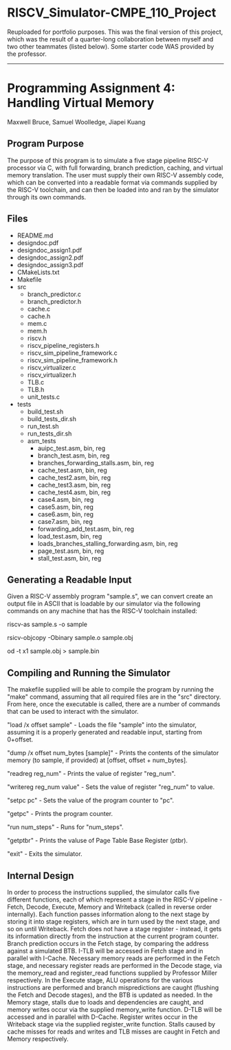 # RISCV_Simulator-CMPE_110_Project
Reuploaded for portfolio purposes. This was the final version of this project, which was the result of a quarter-long collaboration between myself and two other teammates (listed below). Some starter code WAS provided by the professor.

----------------------------------------------------------------------------------------------------------------------------------------------------------------------

# Programming Assignment 4: Handling Virtual Memory
Maxwell Bruce, Samuel Woolledge, Jiapei Kuang

## Program Purpose
The purpose of this program is to simulate a five stage pipeline RISC-V processor via C, with full forwarding, branch prediction, caching, and virtual memory translation. The user must supply their own RISC-V assembly code, which can be converted into a readable format via  commands supplied by the RISC-V toolchain, and can then be loaded into and ran by the simulator through its own commands.

## Files
- README.md
- designdoc.pdf
- designdoc_assign1.pdf
- designdoc_assign2.pdf
- designdoc_assign3.pdf
- CMakeLists.txt
- Makefile
- src
  - branch_predictor.c
  - branch_predictor.h
  - cache.c
  - cache.h
  - mem.c
  - mem.h
  - riscv.h
  - riscv_pipeline_registers.h
  - riscv_sim_pipeline_framework.c
  - riscv_sim_pipeline_framework.h
  - riscv_virtualizer.c
  - riscv_virtualizer.h
  - TLB.c
  - TLB.h
  - unit_tests.c
- tests
  - build_test.sh
  - build_tests_dir.sh
  - run_test.sh
  - run_tests_dir.sh
  - asm_tests
    - auipc_test.asm, bin, reg
    - branch_test.asm, bin, reg
    - branches_forwarding_stalls.asm, bin, reg
    - cache_test.asm, bin, reg
    - cache_test2.asm, bin, reg
    - cache_test3.asm, bin, reg
    - cache_test4.asm, bin, reg
    - case4.asm, bin, reg
    - case5.asm, bin, reg
    - case6.asm, bin, reg
    - case7.asm, bin, reg
    - forwarding_add_test.asm, bin, reg
    - load_test.asm, bin, reg
    - loads_branches_stalling_forwarding.asm, bin, reg
    - page_test.asm, bin, reg
    - stall_test.asm, bin, reg

## Generating a Readable Input
Given a RISC-V assembly program "sample.s", we can convert create an output file in ASCII that is loadable by our simulator via the following commands on any machine that has the RISC-V toolchain installed:

riscv-as sample.s -o sample

rsicv-objcopy -Obinary sample.o sample.obj

od -t x1 sample.obj > sample.bin

## Compiling and Running the Simulator
The makefile supplied will be able to compile the program by running the "make" command, assuming that all required files are in the "src" directory. From here, once the executable is called, there are a number of commands that can be used to interact with the simulator.

"load /x offset sample" - Loads the file "sample" into the simulator, assuming
it is a properly generated and readable input, starting from 0+offset.

"dump /x offset num_bytes [sample]" - Prints the contents of the simulator
memory (to sample, if provided) at [offset, offset + num_bytes].

"readreg reg_num" - Prints the value of register "reg_num".

"writereg reg_num value" - Sets the value of register "reg_num" to value.

"setpc pc" - Sets the value of the program counter to "pc".

"getpc" - Prints the program counter.

"run num_steps" - Runs for "num_steps".

"getptbr" - Prints the valuse of Page Table Base Register (ptbr).

"exit" - Exits the simulator.

## Internal Design
In order to process the instructions supplied, the simulator calls five different functions, each of which represent a stage in the RISC-V pipeline - Fetch, Decode, Execute, Memory and Writeback (called in reverse order internally). Each function passes information along to the next stage by storing it into stage registers, which are in turn used by the next stage, and so on until Writeback. Fetch does not have a stage register - instead, it gets its information directly from the instruction at the current program counter. Branch prediction occurs in the Fetch stage, by comparing the address against a simulated BTB. I-TLB will be accessed in Fetch stage and in parallel with I-Cache. Necessary memory reads are performed in the Fetch stage, and necessary register reads are performed in the Decode stage, via the memory_read and register_read functions supplied by Professor Miller respectively. In the Execute stage, ALU operations for the various instructions are performed and branch mispredictions are caught (flushing the Fetch and Decode stages), and the BTB is updated as needed. In the Memory stage, stalls due to loads and dependencies are caught, and memory writes occur via the supplied memory_write function. D-TLB will be accessed and in parallel with D-Cache. Register writes occur in the Writeback stage via the supplied register_write function. Stalls caused by cache misses for reads and writes and TLB misses are caught in Fetch and Memory respectively.
